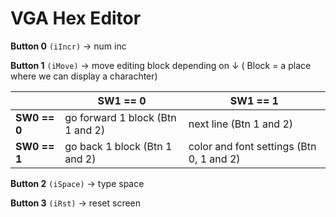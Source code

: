 # VGA Hex Editor

**Button 0** `(iIncr)` → num inc

**Button 1** `(iMove)` → move editing block depending on ↓ ( Block = a place where we can display a charachter)

‎  | SW1 == 0 | SW1 == 1 
--- | --- | ---  
**SW0 == 0** | go forward 1 block (Btn 1 and 2)  | next line (Btn 1 and 2)
**SW0 == 1** | go back 1 block (Btn 1 and 2) | color and font settings (Btn 0, 1 and 2)

**Button 2** `(iSpace)` → type space

**Button 3** `(iRst)` → reset screen

